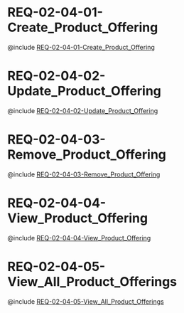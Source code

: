 <!--
    ATTENTION: This file was generated via gradle!
               Do NOT manually edit this file! Any such changes will be overwritten!
-->

# REQ-02-04-01-Create_Product_Offering

@include [REQ-02-04-01-Create_Product_Offering](REQ-02-04-01-Create_Product_Offering.md)

# REQ-02-04-02-Update_Product_Offering

@include [REQ-02-04-02-Update_Product_Offering](REQ-02-04-02-Update_Product_Offering.md)

# REQ-02-04-03-Remove_Product_Offering

@include [REQ-02-04-03-Remove_Product_Offering](REQ-02-04-03-Remove_Product_Offering.md)

# REQ-02-04-04-View_Product_Offering

@include [REQ-02-04-04-View_Product_Offering](REQ-02-04-04-View_Product_Offering.md)

# REQ-02-04-05-View_All_Product_Offerings

@include [REQ-02-04-05-View_All_Product_Offerings](REQ-02-04-05-View_All_Product_Offerings.md)
